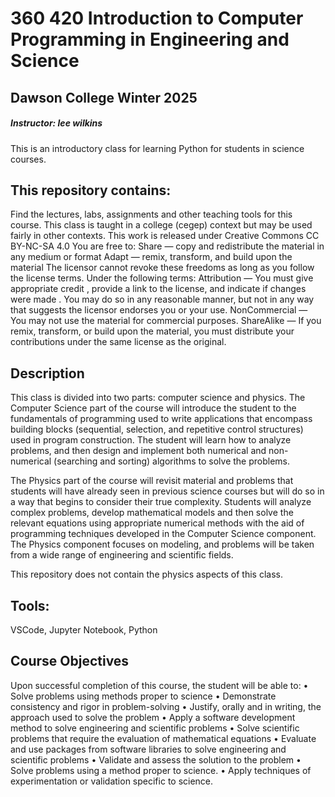 # 360 420 Introduction to Computer Programming in Engineering and Science
## Dawson College Winter 2025
##### Instructor: lee wilkins 

This is an introductory class for learning Python for students in science courses. 

## This repository contains: 
Find the lectures, labs, assignments and other teaching tools for this course. This class is taught in a college (cegep) context but may be used fairly in other contexts. This work is released under Creative Commons CC BY-NC-SA 4.0
You are free to:
Share — copy and redistribute the material in any medium or format
Adapt — remix, transform, and build upon the material
The licensor cannot revoke these freedoms as long as you follow the license terms.
Under the following terms:
Attribution — You must give appropriate credit , provide a link to the license, and indicate if changes were made . You may do so in any reasonable manner, but not in any way that suggests the licensor endorses you or your use.
NonCommercial — You may not use the material for commercial purposes.
ShareAlike — If you remix, transform, or build upon the material, you must distribute your contributions under the same license as the original.


## Description
This class is divided into two parts: computer science and physics. The Computer Science part of the course will introduce the student to the fundamentals of programming used to write applications that encompass building blocks (sequential, selection, and repetitive control structures) used in program construction. The student will learn how to analyze problems, and then design and implement both numerical and non-numerical (searching and sorting) algorithms to solve the problems. 

The Physics part of the course will revisit material and problems that students will have already seen in previous science courses but will do so in a way that begins to consider their true complexity. Students will analyze complex problems, develop mathematical models and then solve the relevant equations using appropriate numerical methods with the aid of programming techniques developed in the Computer Science component. The Physics component focuses on modeling, and problems will be taken from a wide range of engineering and scientific fields.

This repository does not contain the physics aspects of this class. 

## Tools:
VSCode, Jupyter Notebook, Python

## Course Objectives
Upon successful completion of this course, the student will be able to:
• Solve problems using methods proper to science
• Demonstrate consistency and rigor in problem-solving
• Justify, orally and in writing, the approach used to solve the problem
• Apply a software development method to solve engineering and scientific problems
• Solve scientific problems that require the evaluation of mathematical equations
• Evaluate and use packages from software libraries to solve engineering and scientific problems
• Validate and assess the solution to the problem
• Solve problems using a method proper to science.
• Apply techniques of experimentation or validation specific to science.